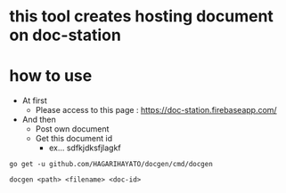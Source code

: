 # this tool creates hosting document on doc-station

# how to use

- At first
  - Please access to this page : https://doc-station.firebaseapp.com/
- And then
  - Post own document
  - Get this document id
    - ex... sdfkjdksfjlagkf

```
go get -u github.com/HAGARIHAYATO/docgen/cmd/docgen

docgen <path> <filename> <doc-id> 
```


